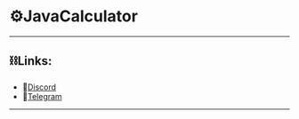# ⚙️JavaCalculator

---
## ⛓Links:
- 🏮[Discord](https://discord.gg/TrubTn845Y)
- 🏮[Telegram](https://t.me/dualnet2die)

---
